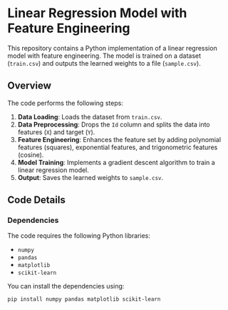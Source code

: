 # Linear Regression Model with Feature Engineering

This repository contains a Python implementation of a linear regression model with feature engineering. The model is trained on a dataset (`train.csv`) and outputs the learned weights to a file (`sample.csv`).

## Overview

The code performs the following steps:

1. **Data Loading**: Loads the dataset from `train.csv`.
2. **Data Preprocessing**: Drops the `Id` column and splits the data into features (`X`) and target (`Y`).
3. **Feature Engineering**: Enhances the feature set by adding polynomial features (squares), exponential features, and trigonometric features (cosine).
4. **Model Training**: Implements a gradient descent algorithm to train a linear regression model.
5. **Output**: Saves the learned weights to `sample.csv`.

## Code Details

### Dependencies

The code requires the following Python libraries:

- `numpy`
- `pandas`
- `matplotlib`
- `scikit-learn`

You can install the dependencies using:

```bash
pip install numpy pandas matplotlib scikit-learn
